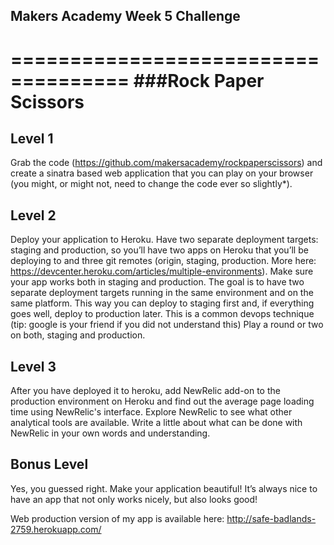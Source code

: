 ## Makers Academy Week 5 Challenge
====================================
###Rock Paper Scissors
======================


Level 1
--------

Grab the code (https://github.com/makersacademy/rockpaperscissors) and create a sinatra based web application that you can play on your browser (you might, or might not, need to change the code ever so slightly*).

Level 2
-------
Deploy your application to Heroku. Have two separate deployment targets: staging and production, so you’ll have two apps on Heroku that you’ll be deploying to and three git remotes (origin, staging, production. More here: https://devcenter.heroku.com/articles/multiple-environments). Make sure your app works both in staging and production. The goal is to have two separate deployment targets running in the same environment and on the same platform. This way you can deploy to staging first and, if everything goes well, deploy to production later. This is a common devops technique (tip: google is your friend if you did not understand this)
Play a round or two on both, staging and production.

Level 3
-------
After you have deployed it to heroku, add NewRelic add-on to the production environment on Heroku and find out the average page loading time using NewRelic's interface. Explore NewRelic to see what other analytical tools are available. Write a little about what can be done with NewRelic in your own words and understanding.

Bonus Level
-----------
Yes, you guessed right. Make your application beautiful! It’s always nice to have an app that not only works nicely, but also looks good!

Web production version of my app is available here:
http://safe-badlands-2759.herokuapp.com/

